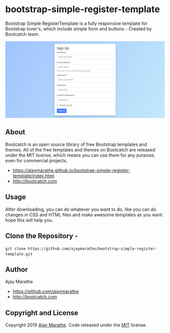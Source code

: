 # bootstrap-simple-register-template
Bootstrap Simple RegisterTemplate is a fully responsive template for Bootstrap lover's,  which include simple form and buttons - Created by Bootcatch team.

[![bootstrap simple register](https://raw.githubusercontent.com/ajaymarathe/bootstrap-simple-register-template/master/img/simple-register.png)](https://ajaymarathe.github.io/bootstrap-simple-register-template/index.html)

## About

Bootcatch is an open source library of free Bootstrap templates and themes. All of the free templates and themes on Bootcatch are released under the MIT license, which means you can use them for any purpose, even for commercial projects.

* https://ajaymarathe.github.io/bootstrap-simple-register-template/index.html
* http://bootcatch.com

## Usage

After downloading, you can do whatever you want to do, like you can do changes in CSS and HTML files and make awesome templates as you want.
hope this will help you.

## Clone the Repository -

`git clone https://github.com/ajaymarathe/bootstrap-simple-register-template.git  `

## Author

Ajay Marathe

+ https://github.com/ajaymarathe
+ http://bootcatch.com

## Copyright and License

Copyright 2019 [Ajay Marathe](https://github.com/ajaymarathe). Code released under the [MIT](https://github.com/ajaymarathe/bootstrap-simple-blog/blob/master/LICENSE) license.
